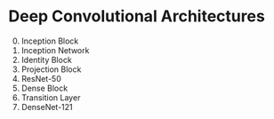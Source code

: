 # Deep Convolutional Architectures

0. Inception Block
1. Inception Network
2. Identity Block
3. Projection Block
4. ResNet-50
5. Dense Block
6. Transition Layer
7. DenseNet-121